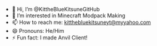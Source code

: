 - 👋 Hi, I’m @KittheBlueKitsuneGitHub
- 👀 I’m interested in Minecraft Modpack Making
- 📫 How to reach me: kitthebluekitsuneyt@myyahoo.com
- 😄 Pronouns: He/Him
- ⚡ Fun fact: I made Anvil Client!
